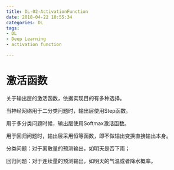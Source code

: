 ```yaml
---
title: DL-02-ActivationFunction
date: 2018-04-22 10:55:34
categories: DL
tags:
- DL
- Deep Learning
- activation function

---
```


# 激活函数



关于输出层的激活函数，依据实现目的有多种选择。

当神经网络用于二分类问题时，输出层使用Step函数。

用于多分类问题时候，输出层使用Softmax激活函数。

用于回归问题时，输出层采用恒等函数，即不做输出变换直接输出本身。



分类问题：对于离散量的预测输出，如明天是否下雨；

回归问题：对于连续量的预测输出，如明天的气温或者降水概率。

